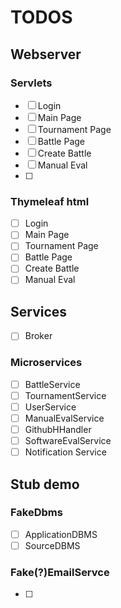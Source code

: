 # TODOS

## Webserver

### Servlets
* [ ] Login
* [ ] Main Page
* [ ] Tournament Page
* [ ] Battle Page
* [ ] Create Battle
* [ ] Manual Eval
* [ ] 
### Thymeleaf html

* [ ] Login
* [ ] Main Page
* [ ] Tournament Page
* [ ] Battle Page
* [ ] Create Battle
* [ ] Manual Eval

## Services
* [ ] Broker
### Microservices

* [ ] BattleService
* [ ] TournamentService
* [ ] UserService
* [ ] ManualEvalService
* [ ] GithubHHandler
* [ ] SoftwareEvalService
* [ ] Notification Service

## Stub demo

### FakeDbms

* [ ] ApplicationDBMS
* [ ] SourceDBMS

### Fake(?)EmailServce

*[ ]
